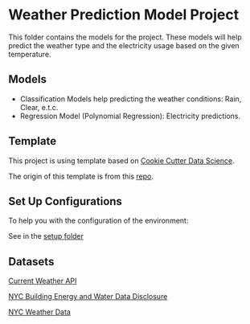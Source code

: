 # Weather Prediction Model Project
This folder contains the models for the project. These models will help predict the weather type and the electricity usage based on the given temperature.

## Models
- Classification Models help predicting the weather conditions: Rain, Clear, e.t.c.
- Regression Model (Polynomial Regression): Electricity predictions. 


## Template
This project is using template based on [Cookie Cutter Data Science](https://drivendata.github.io/cookiecutter-data-science/).

The origin of this template is from this [repo](https://github.com/daveebbelaar/data-science-template).

## Set Up Configurations
To help you with the configuration of the environment:

See in the [setup folder](/setup/README.md)

## Datasets
[Current Weather API](https://www.weatherapi.com/docs/)

[NYC Building Energy and Water Data Disclosure](https://data.cityofnewyork.us/Environment/NYC-Building-Energy-and-Water-Data-Disclosure-for-/5zyy-y8am/about_data)

[NYC Weather Data](https://www.kaggle.com/datasets/ahmadrezarostamani/nyc-weather)